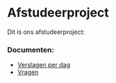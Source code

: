 # Afstudeerproject
Dit is ons afstudeerproject:

### Documenten:
* [Verslagen per dag](https://github.com/martijnmeeldijk/afstudeerproject/blob/master/dagverslagen.md)
* [Vragen](https://github.com/martijnmeeldijk/afstudeerproject/blob/master/docs/Vragen.md)
